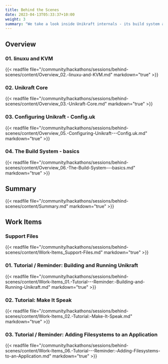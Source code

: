 ```yaml
---
title: Behind the Scenes
date: 2023-04-13T05:33:37+10:00
weight: 3
summary: "We take a look inside Unikraft internals - its build system and runtime infrastructure. Expected time 75min."
---
```


## Overview

### 01. linuxu and KVM

{{< readfile file="/community/hackathons/sessions/behind-scenes/content/Overview_02.-linuxu-and-KVM.md" markdown="true" >}}

### 02. Unikraft Core

{{< readfile file="/community/hackathons/sessions/behind-scenes/content/Overview_03.-Unikraft-Core.md" markdown="true" >}}

### 03. Configuring Unikraft - Config.uk

{{< readfile file="/community/hackathons/sessions/behind-scenes/content/Overview_05.-Configuring-Unikraft---Config.uk.md" markdown="true" >}}

### 04. The Build System - basics

{{< readfile file="/community/hackathons/sessions/behind-scenes/content/Overview_06.-The-Build-System---basics.md" markdown="true" >}}

## Summary

{{< readfile file="/community/hackathons/sessions/behind-scenes/content/Summary.md" markdown="true" >}}

## Work Items

### Support Files

{{< readfile file="/community/hackathons/sessions/behind-scenes/content/Work-Items_Support-Files.md" markdown="true" >}}

### 01. Tutorial / Reminder: Building and Running Unikraft

{{< readfile file="/community/hackathons/sessions/behind-scenes/content/Work-Items_01.-Tutorial---Reminder:-Building-and-Running-Unikraft.md" markdown="true" >}}

### 02. Tutorial: Make It Speak

{{< readfile file="/community/hackathons/sessions/behind-scenes/content/Work-Items_02.-Tutorial:-Make-It-Speak.md" markdown="true" >}}

### 03. Tutorial / Reminder: Adding Filesystems to an Application

{{< readfile file="/community/hackathons/sessions/behind-scenes/content/Work-Items_06.-Tutorial---Reminder:-Adding-Filesystems-to-an-Application.md" markdown="true" >}}

